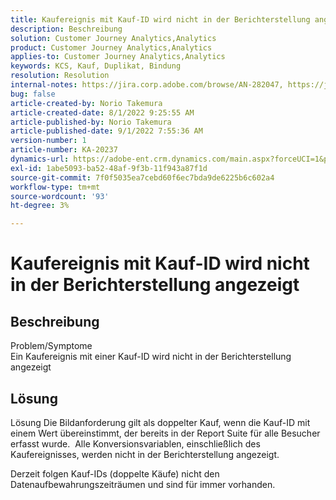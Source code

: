 ```yaml
---
title: Kaufereignis mit Kauf-ID wird nicht in der Berichterstellung angezeigt
description: Beschreibung
solution: Customer Journey Analytics,Analytics
product: Customer Journey Analytics,Analytics
applies-to: Customer Journey Analytics,Analytics
keywords: KCS, Kauf, Duplikat, Bindung
resolution: Resolution
internal-notes: https://jira.corp.adobe.com/browse/AN-282047, https://jira.corp.adobe.com/browse/AN-287475
bug: false
article-created-by: Norio Takemura
article-created-date: 8/1/2022 9:25:55 AM
article-published-by: Norio Takemura
article-published-date: 9/1/2022 7:55:36 AM
version-number: 1
article-number: KA-20237
dynamics-url: https://adobe-ent.crm.dynamics.com/main.aspx?forceUCI=1&pagetype=entityrecord&etn=knowledgearticle&id=f8636eed-7b11-ed11-b83d-0022480862c6
exl-id: 1abe5093-ba52-48af-9f3b-11f943a87f1d
source-git-commit: 7f0f5035ea7cebd60f6ec7bda9de6225b6c602a4
workflow-type: tm+mt
source-wordcount: '93'
ht-degree: 3%

---
```


# Kaufereignis mit Kauf-ID wird nicht in der Berichterstellung angezeigt

## Beschreibung

Problem/Symptome
<br>Ein Kaufereignis mit einer Kauf-ID wird nicht in der Berichterstellung angezeigt


## Lösung


Lösung Die Bildanforderung gilt als doppelter Kauf, wenn die Kauf-ID mit einem Wert übereinstimmt, der bereits in der Report Suite für alle Besucher erfasst wurde.  Alle Konversionsvariablen, einschließlich des Kaufereignisses, werden nicht in der Berichterstellung angezeigt.

Derzeit folgen Kauf-IDs (doppelte Käufe) nicht den Datenaufbewahrungszeiträumen und sind für immer vorhanden.
